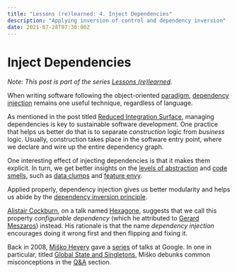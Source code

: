 ```yaml
---
title: "Lessons (re)learned: 4. Inject Dependencies"
description: "Applying inversion of control and dependency inversion"
date: 2021-07-28T07:30:00Z
---
```


# Inject Dependencies

_Note: This post is part of the series [Lessons (re)learned](lessons-re-learned-0.html)._

When writing software following the object-oriented [paradigm](https://en.wikipedia.org/wiki/Programming_paradigm), [dependency injection](https://martinfowler.com/articles/injection.html) remains one useful technique, regardless of language.

As mentioned in the post titled [Reduced Integration Surface](lessons-re-learned-3-reduced-integration-surface.html), managing dependencies is key to sustainable software development. One practice that helps us better do that is to separate _construction_ logic from _business_ logic. Usually, construction takes place in the software entry point, where we declare and wire up the entire dependency graph.

One interesting effect of injecting dependencies is that it makes them explicit. In turn, we get better insights on the [levels of abstraction](https://en.wikipedia.org/wiki/Abstraction_layer) and [code smells](https://wiki.c2.com/?CodeSmell), such as [data clumps](https://martinfowler.com/bliki/DataClump.html) and [feature envy](https://wiki.c2.com/?FeatureEnvySmell).

Applied properly, dependency injection gives us better modularity and helps us abide by the [dependency inversion principle](https://martinfowler.com/articles/dipInTheWild.html).

[Alistair Cockburn](https://twitter.com/totheralistair), on a talk named [Hexagone](https://youtu.be/th4AgBcrEHA), suggests that we call this property _configurable dependency_ (which he attributed to [Gerard Meszaros](https://twitter.com/gerardmes)) instead. His rationale is that the name _dependency injection_ encourages doing it wrong first and then flipping and fixing it.

Back in 2008, [Miško Hevery](https://twitter.com/mhevery) gave a [series](https://www.youtube.com/user/GoogleTechTalks/search?query=The%20Clean%20Code%20Talks%20Misko) of talks at Google. In one in particular, titled [Global State and Singletons](https://youtu.be/-FRm3VPhseI), Miško debunks common misconceptions in the [Q&A](https://youtu.be/-FRm3VPhseI?t=1879) section.
